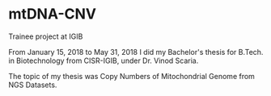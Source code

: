 # mtDNA-CNV
Trainee project at IGIB

From January 15, 2018 to May 31, 2018 I did my Bachelor's thesis for B.Tech. in Biotechnology from CISR-IGIB, under Dr. Vinod Scaria.

The topic of my thesis was Copy Numbers of Mitochondrial Genome from NGS Datasets.
